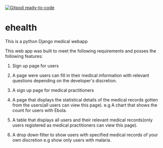 [![Gitpod ready-to-code](https://img.shields.io/badge/Gitpod-ready--to--code-blue?logo=gitpod)](https://gitpod.io/#https://github.com/konichar/ehealth)

# ehealth
This is a python Django medical webapp 

This web app was built to meet the following requirements and posses the following features:

1. Sign up page for users

2. A page were users can fill in their medical information with relevant questions depending on the developer's discretion.

3. A sign up page for medical practitioners

4. A page that displays the statistical details of the medical records gotten from the users(all users can view this page). e.g A chart that shows the count for users with Ebola.

5. A table that displays all users and their relevant medical records(only users registered as medical practitioners can view this page).


6. A drop down filter to show users with specified medical records of your own discretion e.g show only users with malaria.
